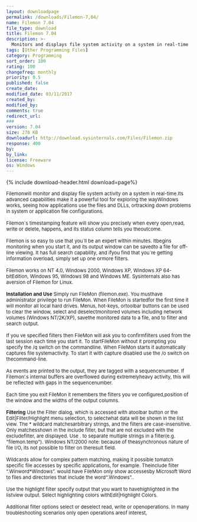 ```yaml
---
layout: downloadpage
permalink: /downloads/Filemon-7,04/
name: Filemon 7.04
file_type: download
title: Filemon 7.04
description: >-
  Monitors and displays file system activity on a system in real-time
tags: [Other Programming Files]
category: Programming
sort_order: 100
rating: 100
changefreq: monthly
priority: 0.5
published: false
create_date: 
modified_date: 03/11/2017
created_by: 
modified_by: 
comments: true
redirect_url: 
### 
version: 7.04
size: 278 KB
downloadurl: http://download.sysinternals.com/Files/Filemon.zip
response: 400
by: 
by_link: 
license: Freeware
os: Windows
---
```


{% include download-header.html download=page%}

<p style="fix-download-text !important">
<p><font size="2">Filemonwill monitor and display file system activity on a system in real-time.Its advanced capabilities make it a powerful tool for exploring the wayWindows works, seeing how applications use the files and DLLs, ortracking down problems in system or application file configurations. <br />
<br />
Filemon`s timestamping feature will show you precisely when every open,read, write or delete, happens, and its status column tells you theoutcome.<br />
<br />
Filemon is so easy to use that you`ll be an expert within minutes. Itbegins monitoring when you start it, and its output window can be savedto a file for off-line viewing. It has full search capability, and ifyou find that you`re getting information overload, simply set up one ormore filters. <br />
<br />
Filemon works on NT 4.0, Windows 2000, Windows XP, Windows XP 64-bitEdition, Windows 95, Windows 98 and Windows ME. Sysinternals also has aversion of Filemon for Linux.<br />
<br />
<strong>Installation and Use</strong> Simply run FileMon (filemon.exe). You musthave administrator privilege to run FileMon. When FileMon is startedfor the first time it will monitor all local hard drives. Menus, hot-keys, ortoolbar buttons can be used to clear the window, select and deselectmonitored volumes including network volumes (Windows NT/2K/XP), savethe monitored data to a file, and to filter and search output. <br />
<br />
If you ve specified filters then FileMon will ask you to confirmfilters used from the last session each time you start it. To startFileMon without it prompting you specify the /q switch on the commandline. When FileMon starts it automatically captures file systemactivity. To start it with capture disabled use the /o switch on thecommand-line. <br />
<br />
As events are printed to the output, they are tagged with a sequencenumber. If Filemon’.s internal buffers are overflowed during extremelyheavy activity, this will be reflected with gaps in the sequencenumber. <br />
<br />
Each time you exit FileMon it remembers the filters you ve configured,position of the window and the widths of the output columns. <br />
<br />
<strong>Filtering</strong> Use the Filter dialog, which is accessed with atoolbar button or the Edit|Filter/Highlight menu selection, to selectwhat data will be shown in the list view. The * wildcard matchesarbitrary strings, and the filters are case-insensitive. Only matchesshown in the include filter, but that are not excluded with the excludefilter, are displayed. Use . to separate multiple strings in a filter(e.g. "filemon.temp"). Windows NT/2000 note: because of theasynchronous nature of file I/O, its not possible to filter on theresult field. <br />
<br />
Wildcards allow for complex pattern matching, making it possible tomatch specific file accesses by specific applications, for example. Theinclude filter “.Winword*Windows”. would have FileMon only show accessesby Microsoft Word to files and directories that include the word“.Windows”.. <br />
<br />
Use the highlight filter specify output that you want to havehighlighted in the listview output. Select highlighting colors withEdit|Highlight Colors. <br />
<br />
Additional filter options select or deselect read, write or openoperations. In many troubleshooting scenarios only open operations areof interest,</font></p></p>
